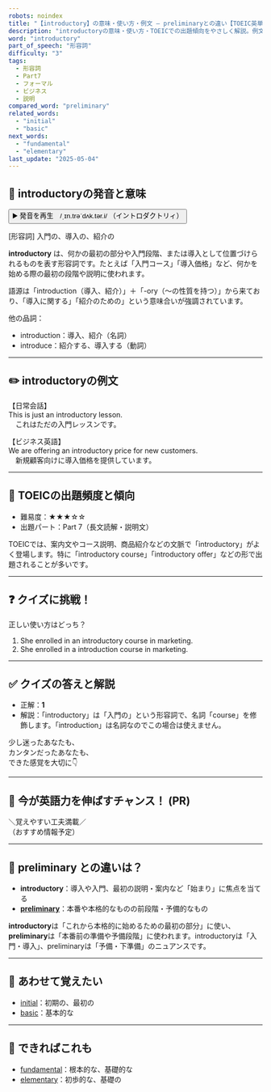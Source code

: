 ```yaml
---
robots: noindex
title: "【introductory】の意味・使い方・例文 ― preliminaryとの違い【TOEIC英単語】"
description: "introductoryの意味・使い方・TOEICでの出題傾向をやさしく解説。例文・クイズ付きでpreliminaryとの違いもわかりやすく学べます。"
word: "introductory"
part_of_speech: "形容詞"
difficulty: "3"
tags:
  - 形容詞
  - Part7
  - フォーマル
  - ビジネス
  - 説明
compared_word: "preliminary"
related_words:
  - "initial"
  - "basic"
next_words:
  - "fundamental"
  - "elementary"
last_update: "2025-05-04"
---
```


## 🔰 introductoryの発音と意味

<button class="play-audio" onclick="playTTS('introductory')">
  <span class="play-audio-main">
    ▶️ 発音を再生　/ˌɪn.trəˈdʌk.tər.i/
  </span>
  <span class="play-audio-sub">
    （イントロダクトリィ）
  </span>
</button>

[形容詞] 入門の、導入の、紹介の

**introductory** は、何かの最初の部分や入門段階、または導入として位置づけられるものを表す形容詞です。たとえば「入門コース」「導入価格」など、何かを始める際の最初の段階や説明に使われます。

語源は「introduction（導入、紹介）」＋「-ory（～の性質を持つ）」から来ており、「導入に関する」「紹介のための」という意味合いが強調されています。

他の品詞：  
- introduction：導入、紹介（名詞）
- introduce：紹介する、導入する（動詞）

---

## ✏️ introductoryの例文

【日常会話】  
This is just an introductory lesson.  
　これはただの入門レッスンです。

【ビジネス英語】  
We are offering an introductory price for new customers.  
　新規顧客向けに導入価格を提供しています。

---

## 🎯 TOEICの出題頻度と傾向

- 難易度：★★★☆☆
- 出題パート：Part 7（長文読解・説明文）

TOEICでは、案内文やコース説明、商品紹介などの文脈で「introductory」がよく登場します。特に「introductory course」「introductory offer」などの形で出題されることが多いです。

---

## ❓ クイズに挑戦！

正しい使い方はどっち？

1. She enrolled in an introductory course in marketing.  
2. She enrolled in a introduction course in marketing.

---

## ✅ クイズの答えと解説

- 正解：**1**
- 解説：「introductory」は「入門の」という形容詞で、名詞「course」を修飾します。「introduction」は名詞なのでこの場合は使えません。

少し迷ったあなたも、  
カンタンだったあなたも、  
できた感覚を大切に👇️

---

## 🚀 今が英語力を伸ばすチャンス！ (PR)

<div class="info-center">
＼覚えやすい工夫満載／<br>  
（おすすめ情報予定）
</div>

---

## 🤔  preliminary との違いは？

- **introductory**：導入や入門、最初の説明・案内など「始まり」に焦点を当てる
- **[preliminary](/preliminary)**：本番や本格的なものの前段階・予備的なもの

**introductory**は「これから本格的に始めるための最初の部分」に使い、**preliminary**は「本番前の準備や予備段階」に使われます。introductoryは「入門・導入」、preliminaryは「予備・下準備」のニュアンスです。

---

## 🧩 あわせて覚えたい

- [initial](/initial)：初期の、最初の
- [basic](/basic)：基本的な

---

## 📖 できればこれも

- [fundamental](/fundamental)：根本的な、基礎的な
- [elementary](/elementary)：初歩的な、基礎の

<!-- cvid: aid13_bid29 -->
